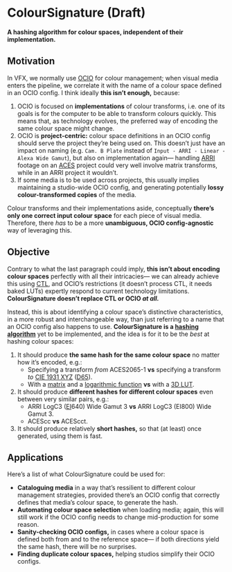 ColourSignature (Draft)
=======================

**A hashing algorithm for colour spaces, independent of their implementation.**


Motivation
----------

In VFX, we normally use [OCIO][1] for colour management; when visual media enters the pipeline, we correlate it with the name of a colour space defined in an OCIO config. I think ideally **this isn’t enough,** because:

1. OCIO is focused on **implementations** of colour transforms, i.e. one of its goals is for the computer to be able to transform colours quickly. This means that, as technology evolves, the preferred way of encoding the same colour space might change.
2. OCIO is **project-centric:** colour space definitions in an OCIO config should serve the project they’re being used on. This doesn’t just have an impact on naming (e.g. `Cam. B Plate` instead of `Input - ARRI - Linear - Alexa Wide Gamut`), but also on implementation again— handling [ARRI][2] footage on an [ACES][3] project could very well involve matrix transforms, while in an ARRI project it wouldn’t.
3. If some media is to be used across projects, this usually implies maintaining a studio-wide OCIO config, and generating potentially **lossy colour-transformed copies** of the media.

Colour transforms and their implementations aside, conceptually **there’s only one correct input colour space** for each piece of visual media. Therefore, there _has_ to be a more **unambiguous, OCIO config-agnostic** way of leveraging this.


Objective
---------

Contrary to what the last paragraph could imply, **this isn’t about encoding colour spaces** perfectly with all their intricacies— we can already achieve this using [CTL][4], and OCIO’s restrictions (it doesn’t process CTL, it needs baked LUTs) expertly respond to current technology limitations. **ColourSignature doesn’t replace CTL or OCIO _at all._**

Instead, this is about identifying a colour space’s distinctive characteristics, in a more robust and interchangeable way, than just referring to a name that an OCIO config also happens to use. **ColourSignature is a [hashing algorithm][5]** yet to be implemented, and the idea is for it to be the _best_ at hashing colour spaces:

1. It should produce **the same hash for the same colour space** no matter how it’s encoded, e.g.:
   * Specifying a transform _from_ ACES2065-1 **vs** specifying a transform _to_ [CIE 1931 XYZ][6] ([D65][7]).
   * With a [matrix][8] and a [logarithmic function][9] **vs** with a [3D LUT][10].
2. It should produce **different hashes for different colour spaces** even between very similar pairs, e.g.:
   * ARRI LogC3 ([EI][11]640) Wide Gamut 3 **vs** ARRI LogC3 (EI800) Wide Gamut 3.
   * ACEScc **vs** ACEScct.
3. It should produce relatively **short hashes,** so that (at least) once generated, using them is fast.


Applications
------------

Here’s a list of what ColourSignature could be used for:

* **Cataloguing media** in a way that’s ressilient to different colour management strategies, provided there’s an OCIO config that correctly defines that media’s colour space, to generate the hash.
* **Automating colour space selection** when loading media; again, this will still work if the OCIO config needs to change mid-production for some reason.
* **Sanity-checking OCIO configs,** in cases where a colour space is defined both from and to the reference space— if both directions yield the same hash, there will be no surprises.
* **Finding duplicate colour spaces,** helping studios simplify their OCIO configs.


[1]: https://opencolorio.org 'OpenColorIO'
[2]: https://arri.com/en/learn-help/learn-help-camera-system/image-science 'ARRI Image Science'
[3]: https://oscars.org/science-technology/sci-tech-projects/aces 'Academy Color Encoding System'
[4]: https://oscars.org/science-technology/sci-tech-projects/color-transformation-language 'Color Transformation Language'
[5]: https://en.wikipedia.org/wiki/Hash_function 'Hash function'
[6]: https://en.wikipedia.org/wiki/CIE_1931_color_space 'CIE 1931 color space'
[7]: https://en.wikipedia.org/wiki/Illuminant_D65 'Illuminant D65'
[8]: https://filmmakingelements.com/what-is-a-3x3-matrix-in-color-grading 'What Is A 3×3 Matrix In Color Grading'
[9]: https://en.wikipedia.org/wiki/Log_profile 'Log profile'
[10]: https://en.wikipedia.org/wiki/3D_lookup_table '3D lookup table'
[11]: https://en.wikipedia.org/wiki/Film_speed#EI 'Film speed'
